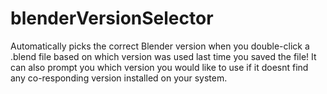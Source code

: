# blenderVersionSelector
Automatically picks the correct Blender version when you double-click a .blend file based on which version was used last time you saved the file! It can also prompt you which version you would like to use if it doesnt find any co-responding version installed on your system.

